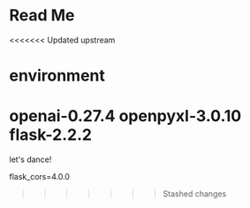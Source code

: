 <!--
 * @Author: Qing Shi
 * @LastEditTime: 2023-06-07 16:09:27
-->
# Read Me
<<<<<<< Updated upstream

# environment
openai-0.27.4
openpyxl-3.0.10
flask-2.2.2
=======
let's dance!






flask_cors=4.0.0
>>>>>>> Stashed changes
